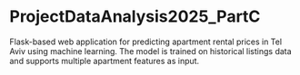 # ProjectDataAnalysis2025_PartC
 Flask-based web application for predicting apartment rental prices in Tel Aviv using machine learning. The model is trained on historical listings data and supports multiple apartment features as input.
